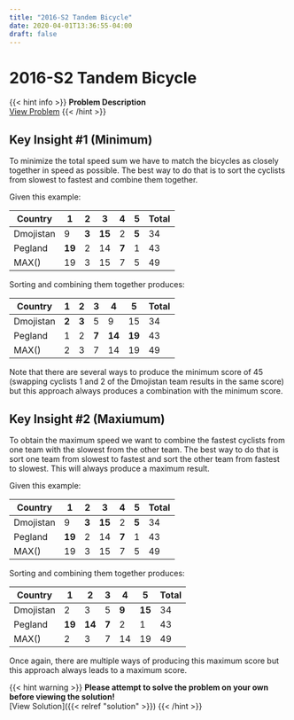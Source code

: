 ```yaml
---
title: "2016-S2 Tandem Bicycle"
date: 2020-04-01T13:36:55-04:00
draft: false
---
```


# 2016-S2 Tandem Bicycle

{{< hint info >}}
**Problem Description**  
[View Problem](https://cemc.uwaterloo.ca/contests/computing/2016/stage%201/seniorEn.pdf)
{{< /hint >}}

## Key Insight #1 (Minimum)

To minimize the total speed sum we have to match the bicycles as closely together in speed as possible. The best way to do that is to sort the cyclists from slowest to fastest and combine them together. 

Given this example:

| Country   | 1      | 2     | 3      | 4     | 5     | Total |
|-----------|--------|-------|--------|-------|-------|-------|
| Dmojistan | 9      | **3** | **15** | 2     | **5** | 34    |
| Pegland   | **19** | 2     | 14     | **7** | 1     | 43    |
| MAX()     | 19     | 3     | 15     | 7     | 5     | 49    |

Sorting and combining them together produces:

| Country   | 1     | 2     | 3     | 4      | 5      | Total |
|-----------|-------|-------|-------|--------|--------|-------|
| Dmojistan | **2** | **3** | 5     | 9      | 15     | 34    |
| Pegland   | 1     | 2     | **7** | **14** | **19** | 43    |
| MAX()     | 2     | 3     | 7     | 14     |  19    | 49    |

Note that there are several ways to produce the minimum score of 45 (swapping cyclists 1 and 2 of the Dmojistan team results in the same score) but this approach always produces a combination with the minimum score.

## Key Insight #2 (Maxiumum)

To obtain the maximum speed we want to combine the fastest cyclists from one team with the slowest from the other team. The best way to do that is sort one team from slowest to fastest and sort the other team from fastest to slowest. This will always produce a maximum result.

Given this example:

| Country   | 1      | 2     | 3      | 4     | 5     | Total |
|-----------|--------|-------|--------|-------|-------|-------|
| Dmojistan | 9      | **3** | **15** | 2     | **5** | 34    |
| Pegland   | **19** | 2     | 14     | **7** | 1     | 43    |
| MAX()     | 19     | 3     | 15     | 7     | 5     | 49    |

Sorting and combining them together produces:

| Country   | 1      | 2      | 3     | 4     | 5      | Total |
|-----------|--------|--------|-------|-------|--------|-------|
| Dmojistan | 2      | 3      | 5     | **9** | **15** | 34    |
| Pegland   | **19** | **14** | **7** | 2     | 1      | 43    |
| MAX()     | 2      | 3      | 7     | 14    |  19    | 49    |

Once again, there are multiple ways of producing this maximum score but this approach always leads to a maximum score.

{{< hint warning >}}
**Please attempt to solve the problem on your own before viewing the solution!**  
[View Solution]({{< relref "solution" >}})
{{< /hint >}}
